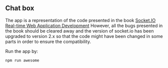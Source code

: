 ## Chat box

The app is a representation of the code presented in the book [Socket.IO Real-time Web Application Development](https://www.amazon.com.au/Socket-io-Real-time-Web-Application-Development-ebook/dp/B00B97Y4BY)
However, all the bugs presented in the book should be cleared away and the version of socket.io has been upgraded to version 2.x so that the code might have been changed in some parts in order to ensure the compatibility.

Run the app by:

`npm run awesome`
